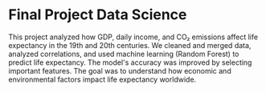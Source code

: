 # Final Project Data Science
This project analyzed how GDP, daily income, and CO₂ emissions affect life expectancy in the 19th and 20th centuries. We cleaned and merged data, analyzed correlations, and used machine learning (Random Forest) to predict life expectancy. The model's accuracy was improved by selecting important features. The goal was to understand how economic and environmental factors impact life expectancy worldwide.

